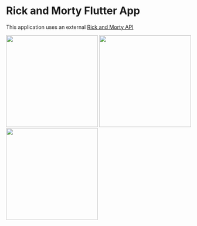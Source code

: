 # Rick and Morty Flutter App 

This application uses an external [Rick and Morty API](https://rickandmortyapi.com/)

<img src="https://gitlab.com/dshevchenkoo/rick-morty-flutter-app/-/raw/master/screenshots/5b6c5278-bb02-4fed-a9fa-5b6d3bcda429.jpg" width="250"/>
<img src="https://gitlab.com/dshevchenkoo/rick-morty-flutter-app/-/raw/master/screenshots/3f34aa70-0274-4e7b-96d2-d8a80327584b.jpg" width="250"/>​​
<img src="https://gitlab.com/dshevchenkoo/rick-morty-flutter-app/-/raw/master/screenshots/e75e3b28-2422-4ac2-b5ad-64301594ff0f.jpg" width="250"/>
